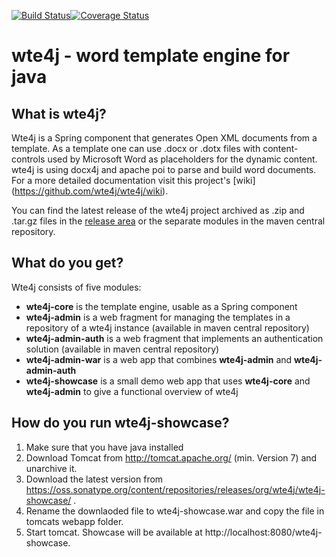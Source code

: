 [![Build Status](https://travis-ci.org/wte4j/wte4j.svg?branch=master)](https://travis-ci.org/wte4j/wte4j)[![Coverage Status](https://coveralls.io/repos/wte4j/wte4j/badge.svg?branch=master&service=github)](https://coveralls.io/github/wte4j/wte4j?branch=master)

# wte4j - word template engine for java

## What is wte4j?
Wte4j is a Spring component that generates Open XML documents from a template.
As a template one can use .docx or .dotx files with content-controls used by Microsoft Word as placeholders for the dynamic content. wte4j is using docx4j and apache poi to parse and build word documents.
For a more detailed documentation visit this project's [wiki] (https://github.com/wte4j/wte4j/wiki). 

You can find the latest release of the wte4j project archived as .zip and .tar.gz files in the [release area](https://github.com/wte4j/wte4j/releases) or the separate modules in the maven central repository.

## What do you get?
Wte4j consists of five modules:

- **wte4j-core** is the template engine, usable as a Spring component
- **wte4j-admin** is a web fragment for managing the templates in a repository of a wte4j instance (available in maven central repository)
- **wte4j-admin-auth** is a web fragment that implements an authentication solution (available in maven central repository)
- **wte4j-admin-war** is a web app that combines **wte4j-admin** and **wte4j-admin-auth**
- **wte4j-showcase** is a small demo web app that uses **wte4j-core** and **wte4j-admin** to give a functional overview of wte4j

## How do you run wte4j-showcase?

1. Make sure that you have java installed
2. Download Tomcat from http://tomcat.apache.org/ (min. Version 7) and unarchive it.
3. Download the latest version from https://oss.sonatype.org/content/repositories/releases/org/wte4j/wte4j-showcase/ .
4. Rename the downlaoded file to wte4j-showcase.war and copy the file in tomcats webapp folder.
5. Start tomcat. Showcase will be available at http://localhost:8080/wte4j-showcase.


